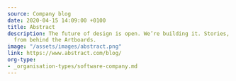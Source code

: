```yaml
---
source: Company blog
date: 2020-04-15 14:09:00 +0100
title: Abstract
description: The future of design is open. We’re building it. Stories, news, and tips
  from behind the Artboards.
image: "/assets/images/abstract.png"
link: https://www.abstract.com/blog/
org-type: 
- _organisation-types/software-company.md
---
```

